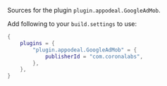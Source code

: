 Sources for the plugin `plugin.appodeal.GoogleAdMob`.

Add following to your `build.settings` to use:
```lua
{
    plugins = {
        "plugin.appodeal.GoogleAdMob" = {
            publisherId = "com.coronalabs",
        },
    },
}
```
